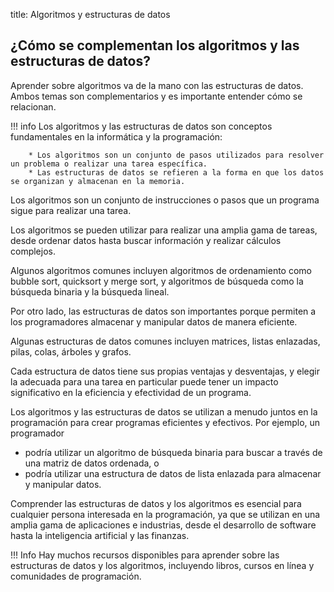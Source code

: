 title: Algoritmos y estructuras de datos

## ¿Cómo se complementan los algoritmos y las estructuras de datos?

Aprender sobre algoritmos va de la mano con las estructuras de datos. Ambos temas son complementarios y es importante entender cómo se relacionan.

!!! info
    Los algoritmos y las estructuras de datos son conceptos fundamentales en la informática y la programación:

        * Los algoritmos son un conjunto de pasos utilizados para resolver un problema o realizar una tarea específica.
        * Las estructuras de datos se refieren a la forma en que los datos se organizan y almacenan en la memoria.

Los algoritmos son un conjunto de instrucciones o pasos que un programa sigue para realizar una tarea. 

Los algoritmos se pueden utilizar para realizar una amplia gama de tareas, desde ordenar datos hasta buscar información y realizar cálculos complejos. 

Algunos algoritmos comunes incluyen algoritmos de ordenamiento como bubble sort, quicksort y merge sort, y algoritmos de búsqueda como la búsqueda binaria y la búsqueda lineal.

Por otro lado, las estructuras de datos son importantes porque permiten a los programadores almacenar y manipular datos de manera eficiente. 

Algunas estructuras de datos comunes incluyen matrices, listas enlazadas, pilas, colas, árboles y grafos. 

Cada estructura de datos tiene sus propias ventajas y desventajas, y elegir la adecuada para una tarea en particular puede tener un impacto significativo en la eficiencia y efectividad de un programa.


Los algoritmos y las estructuras de datos se utilizan a menudo juntos en la programación para crear programas eficientes y efectivos. Por ejemplo, un programador 

* podría utilizar un algoritmo de búsqueda binaria para buscar a través de una matriz de datos ordenada, o
* podría utilizar una estructura de datos de lista enlazada para almacenar y manipular datos.

Comprender las estructuras de datos y los algoritmos es esencial para cualquier persona interesada en la programación, ya que se utilizan en una amplia gama de aplicaciones e industrias, desde el desarrollo de software hasta la inteligencia artificial y las finanzas. 

!!! Info
    Hay muchos recursos disponibles para aprender sobre las estructuras de datos y los algoritmos, incluyendo libros, cursos en línea y comunidades de programación.

